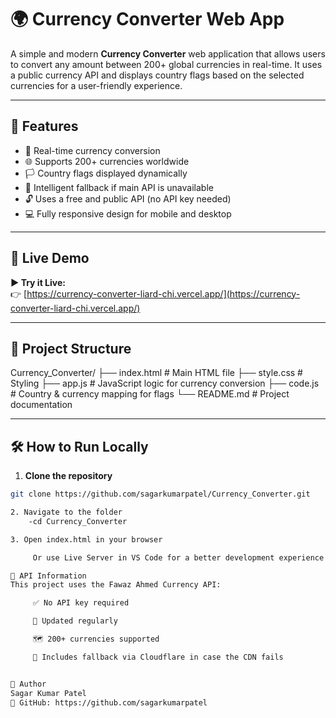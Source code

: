 # 🌍 Currency Converter Web App

A simple and modern **Currency Converter** web application that allows users to convert any amount between 200+ global currencies in real-time. It uses a public currency API and displays country flags based on the selected currencies for a user-friendly experience.

---

## 🚀 Features

- 🔁 Real-time currency conversion
- 🌐 Supports 200+ currencies worldwide
- 🏳 Country flags displayed dynamically
- 🧠 Intelligent fallback if main API is unavailable
- 🔓 Uses a free and public API (no API key needed)
- 💻 Fully responsive design for mobile and desktop

---

## 🔗 Live Demo

**▶ Try it Live:**  
👉 [https://currency-converter-liard-chi.vercel.app/](https://currency-converter-liard-chi.vercel.app/)

---

## 📁 Project Structure

Currency_Converter/
├── index.html # Main HTML file
├── style.css # Styling
├── app.js # JavaScript logic for currency conversion
├── code.js # Country & currency mapping for flags
└── README.md # Project documentation


---

## 🛠️ How to Run Locally

1. **Clone the repository**
```bash
git clone https://github.com/sagarkumarpatel/Currency_Converter.git

2. Navigate to the folder
    -cd Currency_Converter

3. Open index.html in your browser

     Or use Live Server in VS Code for a better development experience.

📡 API Information
This project uses the Fawaz Ahmed Currency API:

     ✅ No API key required

     🔁 Updated regularly

     🗺️ 200+ currencies supported

     🔄 Includes fallback via Cloudflare in case the CDN fails


👤 Author
Sagar Kumar Patel
🔗 GitHub: https://github.com/sagarkumarpatel
